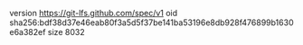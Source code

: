 version https://git-lfs.github.com/spec/v1
oid sha256:bdf38d37e46eab80f3a5d5f37be141ba53196e8db928f476899b1630e6a382ef
size 8032
